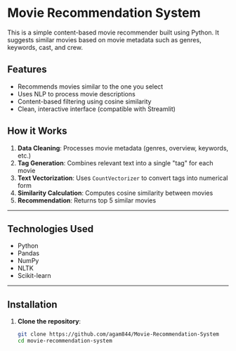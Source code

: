 # Movie Recommendation System

This is a simple content-based movie recommender built using Python. It suggests similar movies based on movie metadata such as genres, keywords, cast, and crew.

## Features

- Recommends movies similar to the one you select
- Uses NLP to process movie descriptions
- Content-based filtering using cosine similarity
- Clean, interactive interface (compatible with Streamlit)

## How it Works

1. **Data Cleaning**: Processes movie metadata (genres, overview, keywords, etc.)
2. **Tag Generation**: Combines relevant text into a single "tag" for each movie
3. **Text Vectorization**: Uses `CountVectorizer` to convert tags into numerical form
4. **Similarity Calculation**: Computes cosine similarity between movies
5. **Recommendation**: Returns top 5 similar movies

---

## Technologies Used

- Python
- Pandas
- NumPy
- NLTK
- Scikit-learn

---

## Installation

1. **Clone the repository**:
   ```bash
   git clone https://github.com/agam844/Movie-Recommendation-System
   cd movie-recommendation-system
